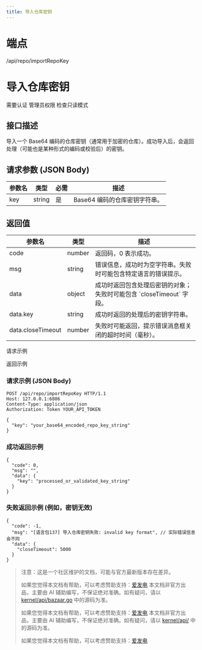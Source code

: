 ```yaml
---
title: 导入仓库密钥
---
```

# 端点

/api/repo/importRepoKey

# 导入仓库密钥

需要认证 管理员权限 检查只读模式

## 接口描述

导入一个 Base64 编码的仓库密钥（通常用于加密的仓库）。成功导入后，会返回处理（可能也是某种形式的编码或校验后）的密钥。

## 请求参数 (JSON Body)

| 参数名 | 类型 | 必需 | 描述 |
| --- | --- | --- | --- |
| key | string | 是 | Base64 编码的仓库密钥字符串。 |

## 返回值

| 参数名 | 类型 | 描述 |
| --- | --- | --- |
| code | number | 返回码，0 表示成功。 |
| msg | string | 错误信息，成功时为空字符串。失败时可能包含特定语言的错误提示。 |
| data | object | 成功时返回包含处理后密钥的对象；失败时可能包含 \`closeTimeout\` 字段。 |
| data.key | string | 成功时返回的处理后的密钥字符串。 |
| data.closeTimeout | number | 失败时可能返回，提示错误消息框关闭的超时时间（毫秒）。 |

请求示例

返回示例

### 请求示例 (JSON Body)

```
POST /api/repo/importRepoKey HTTP/1.1
Host: 127.0.0.1:6806
Content-Type: application/json
Authorization: Token YOUR_API_TOKEN

{
  "key": "your_base64_encoded_repo_key_string"
}
```

### 成功返回示例

```
{
  "code": 0,
  "msg": "",
  "data": {
    "key": "processed_or_validated_key_string"
  }
}
```

### 失败返回示例 (例如，密钥无效)

```
{
  "code": -1,
  "msg": "[语言包137] 导入仓库密钥失败: invalid key format", // 实际错误信息会不同
  "data": {
    "closeTimeout": 5000
  }
}
```

> 注意：这是一个社区维护的文档，可能与官方最新版本存在差异。
> 
> 如果您觉得本文档有帮助，可以考虑赞助支持：[爱发电](https://afdian.com/a/leolee9086?tab=feed)
> 本文档非官方出品，主要由 AI 辅助编写，不保证绝对准确。如有疑问，请以 [kernel/api/bazaar.go](https://github.com/siyuan-note/siyuan/blob/master/kernel/api/bazaar.go) 中的源码为准。
> 
> 如果您觉得本文档有帮助，可以考虑赞助支持：[爱发电](https://afdian.com/a/leolee9086?tab=feed)
> 本文档非官方出品，主要由 AI 辅助编写，不保证绝对准确。如有疑问，请以 [kernel/api/](https://github.com/siyuan-note/siyuan/blob/master/kernel/api/) 中的源码为准。
> 
> 如果您觉得本文档有帮助，可以考虑赞助支持：[爱发电](https://afdian.com/a/leolee9086?tab=feed)
